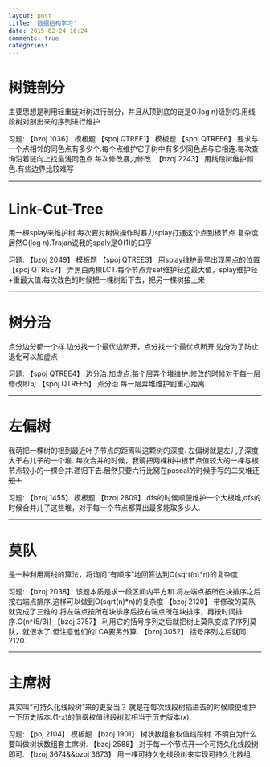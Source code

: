 ```yaml
---
layout: post
title: '数据结构学习'
date: 2015-02-24 16:24
comments: true
categories: 
---
```

<!--more-->
# 树链剖分
主要思想是利用轻重链对树进行剖分，并且从顶到底的链是O(log n)级别的.用线段树对剖出来的序列进行维护

习题:
【bzoj 1036】 模板题
【spoj QTREE1】 模板题
【spoj QTREE6】 要求与一个点相邻的同色点有多少个.每个点维护它子树中有多少同色点与它相连.每次查询沿着链向上找最浅同色点.每次修改暴力修改.
【bzoj 2243】 用线段树维护颜色.有些边界比较难写

---

# Link-Cut-Tree
用一棵splay来维护树.每次要对树做操作时暴力splay打通这个点到根节点.复杂度居然O(log n).<del>Trajan说我的spaly是O(1)的口亨<del>

习题:
【bzoj 2049】 模板题
【spoj QTREE3】 用splay维护最早出现黑点的位置
【spoj QTREE7】 弄黑白两棵LCT.每个节点弄set维护轻边最大值，splay维护轻+重最大值.每次改色的时候把一棵树断下去，把另一棵树接上来

---

# 树分治
点分边分都一个样.边分找一个最优边断开，点分找一个最优点断开
边分为了防止退化可以加虚点

习题:
【spoj QTREE4】 边分治.加虚点.每个层弄个堆维护.修改的时候对于每一层修改即可
【spoj QTREE5】 点分治.每一层弄堆维护到重心距离.

---

# 左偏树

我萌把一棵树的根到最近叶子节点的距离叫这颗树的深度.
左偏树就是左儿子深度大于右儿子的一个堆.
每次合并的时候，我萌把两棵树中根节点值较大的一棵与根节点较小的一棵合并.递归下去.<del>居然只要六行比窝在pascal的时候手写的二叉堆还短！<del>

习题:
【bzoj 1455】 模板题
【bzoj 2809】 dfs的时候顺便维护一个大根堆,dfs的时候合并儿子这些堆，对于每一个节点都算出最多能取多少人.

---

# 莫队

是一种利用离线的算法，将询问“有顺序”地回答达到O(sqrt(n)*n)的复杂度

习题:
【bzoj 2038】 该题本质是求一段区间内平方和.将左端点按所在块排序之后按右端点排序.这样可以做到O(sqrt(n)*n)的复杂度
【bzoj 2120】 带修改的莫队就变成了三维的.将左端点按所在块排序后按右端点所在块排序，再按时间排序.O(n^(5/3))
【bzoj 3757】 利用它的括号序列之后就把树上莫队变成了序列莫队，就很水了.但注意他们的LCA要另外算.
【bzoj 3052】 括号序列之后就同2120.

---

# 主席树

其实叫“可持久化线段树”来的更妥当？
就是在每次线段树插进去的时候顺便维护一下历史版本.(1-x)的前缀权值线段树就相当于历史版本(x).

习题:
【poj 2104】 模板题
【bzoj 1901】 树状数组套权值线段树. 不明白为什么要叫做树状数组套主席树.
【bzoj 2588】 对于每一个节点开一个可持久化线段树即可.
【bzoj 3674&&bzoj 3673】 用一棵可持久化线段树来实现可持久化数组.